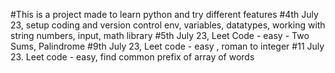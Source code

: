 #This is a project made to learn python and try different features
#4th July 23, setup coding and version control env, variables, datatypes, working with string numbers, input, math library
#5th July 23, Leet Code  - easy - Two Sums, Palindrome
#9th July 23, Leet code - easy , roman to integer 
#11 July 23. Leet code - easy, find common prefix of array of words